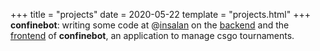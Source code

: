 +++
title = "projects"
date = 2020-05-22
template = "projects.html"
+++
**confinebot**: writing some code at @[insalan](https://insalan.fr) on the [backend](https://github.com/InsaLan/confinebot) and the [frontend](https://github.com/InsaLan/confinebot-front) of **confinebot**, an application to manage csgo tournaments.
